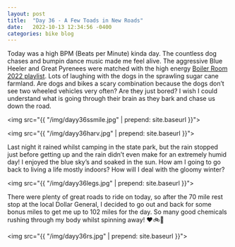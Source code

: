 ```yaml
---
layout: post
title:  "Day 36 - A Few Toads in New Roads"
date:   2022-10-13 12:34:56 -0400
categories: bike blog
---
```

Today was a high BPM (Beats per Minute) kinda day. The countless dog chases and bumpin dance music made me feel alive. The aggressive Blue Heeler and Great Pyrenees were matched with the high energy [Boiler Room 2022 playlist](https://open.spotify.com/playlist/6ufMFa1kM46HMT8SBZClPx?si=TCVDpxGSR1evanfCqT9tkw). Lots of laughing with the dogs in the sprawling sugar cane farmland. Are dogs and bikes a scary combination because the dogs don’t see two wheeled vehicles very often? Are they just bored? I wish I could understand what is going through their brain as they bark and chase us down the road. 

<img src="{{ "/img/dayy36ssmile.jpg" | prepend: site.baseurl }}">

<img src="{{ "/img/dayy36harv.jpg" | prepend: site.baseurl }}">

Last night it rained whilst camping in the state park, but the rain stopped just before getting up and the rain didn’t even make for an extremely humid day! I enjoyed the blue sky’s and soaked in the sun. How am I going to go back to living a life mostly indoors? How will I deal with the gloomy winter?

<img src="{{ "/img/dayy36legs.jpg" | prepend: site.baseurl }}">

There were plenty of great roads to ride on today, so after the 70 mile rest stop at the local Dollar General, I decided to go out and back for some bonus miles to get me up to 102 miles for the day. So many good chemicals rushing through my body whilst spinning away! ❤️🚲🌾

<img src="{{ "/img/dayy36rs.jpg" | prepend: site.baseurl }}">
